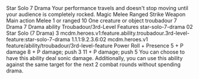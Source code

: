 <ability>
  <name>Star Solo</name>
  <cost>7 Drama</cost>
  <flavor>Your performance travels and doesn&apos;t stop moving until your audience is completely rocked.</flavor>
  <keywords>
    <keyword>Magic</keyword>
    <keyword>Melee</keyword>
    <keyword>Ranged</keyword>
    <keyword>Strike</keyword>
    <keyword>Weapon</keyword>
  </keywords>
  <type>Main action</type>
  <distance>Melee 1 or ranged 10</distance>
  <target>One creature or object</target>
  <metadata>
    <class>troubadour</class>
    <cost>7 Drama</cost>
    <cost_amount>7</cost_amount>
    <cost_resource>Drama</cost_resource>
    <feature_type>ability</feature_type>
    <file_dpath>Troubadour/3rd-Level Features</file_dpath>
    <item_id>star-solo-7-drama</item_id>
    <item_index>02</item_index>
    <item_name>Star Solo (7 Drama)</item_name>
    <level>3</level>
    <scc>mcdm.heroes.v1:feature.ability.troubadour.3rd-level-feature:star-solo-7-drama</scc>
    <scdc>1.1.1:9.2.3.6:02</scdc>
    <source>mcdm.heroes.v1</source>
    <type>feature/ability/troubadour/3rd-level-feature</type>
  </metadata>
  <effects>
    <effect type="roll">
      <roll>Power Roll + Presence</roll>
      <t1>5 + P damage</t1>
      <t2>8 + P damage; push 3</t2>
      <t3>11 + P damage; push 5</t3>
    </effect>
    <effect type="mundane">You can choose to have this ability deal sonic damage. Additionally, you can use this ability against the same target for the next 2 combat rounds without spending drama.</effect>
  </effects>
</ability>
